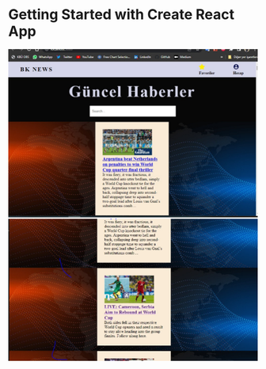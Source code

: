 # Getting Started with Create React App

![Screen1](./src/images/screen1.jpg)
![Screen2](./src/images/screen2.jpg)
